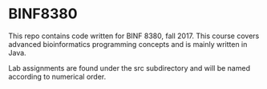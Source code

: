 # BINF8380

This repo contains code written for BINF 8380, fall 2017. This course covers advanced bioinformatics programming concepts and is mainly written in Java. 

Lab assignments are found under the src subdirectory and will be named according to numerical order. 
